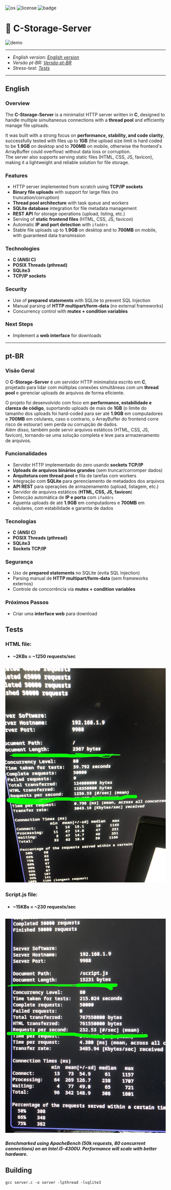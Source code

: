 ![os](https://camo.githubusercontent.com/e6d28433c0c1041770537fc7f5af3110f9d9cb0b8e8aded756769aebdba81135/68747470733a2f2f696d672e736869656c64732e696f2f62616467652f2d4c696e75782d677265793f6c6f676f3d6c696e7578)
![license](https://img.shields.io/badge/License-MIT-green)  ![badge](https://img.shields.io/badge/Lang-C-blue)

# 📁 C-Storage-Server  

![demo](www/readme_images/demo.gif)  

---

- *English version: [English version](#english)*  
- *Versão pt-BR: [Versão pt-BR](#pt-br)*  
- *Stress-test: [Tests](#tests)*
---

## English  

### Overview  
The **C-Storage-Server** is a minimalist HTTP server written in **C**, designed to handle multiple simultaneous connections with a **thread pool** and efficiently manage file uploads.  

It was built with a strong focus on **performance, stability, and code clarity**, successfully tested with files up to **1GB** (the upload size limit is hard coded to be **1.9GB** on desktop and to **700MB** on mobile, otherwise the frontend's ArrayBuffer could overflow) without data loss or corruption.  
The server also supports serving static files (HTML, CSS, JS, favicon), making it a lightweight and reliable solution for file storage.  

### Features  
- HTTP server implemented from scratch using **TCP/IP sockets**  
- **Binary file uploads** with support for large files (no truncation/corruption)  
- **Thread pool architecture** with task queue and workers  
- **SQLite database** integration for file metadata management  
- **REST API** for storage operations (upload, listing, etc.)  
- Serving of **static frontend files** (HTML, CSS, JS, favicon)  
- Automatic **IP and port detection** with `ifaddrs`  
- Stable file uploads up to **1.9GB** on desktop and to **700MB** on mobile, with guaranteed data transmission

### Technologies  
- **C (ANSI C)**  
- **POSIX Threads (pthread)**  
- **SQLite3**  
- **TCP/IP sockets**  

### Security  
- Use of **prepared statements** with SQLite to prevent SQL Injection  
- Manual parsing of **HTTP multipart/form-data** (no external frameworks)  
- Concurrency control with **mutex + condition variables**  

### Next Steps  
- Implement a **web interface** for downloads  

---

## pt-BR  

### Visão Geral  
O **C-Storage-Server** é um servidor HTTP minimalista escrito em **C**, projetado para lidar com múltiplas conexões simultâneas com um **thread pool** e gerenciar uploads de arquivos de forma eficiente.  

O projeto foi desenvolvido com foco em **performance, estabilidade e clareza de código**, suportando uploads de mais de **1GB** (o limite do tamanho dos uploads foi hard-coded para ser até **1.9GB** em computadores e **700MB** em celulares, caso o contrario, o ArrayBuffer do frontend corre risco de estourar) sem perda ou corrupção de dados.  
Além disso, também pode servir arquivos estáticos (HTML, CSS, JS, favicon), tornando-se uma solução completa e leve para armazenamento de arquivos.  

### Funcionalidades  
- Servidor HTTP implementado do zero usando **sockets TCP/IP**  
- **Uploads de arquivos binários grandes** (sem truncar/corromper dados)  
- **Arquitetura com thread pool** e fila de tarefas com workers  
- Integração com **SQLite** para gerenciamento de metadados dos arquivos  
- **API REST** para operações de armazenamento (upload, listagem, etc.)  
- Servidor de arquivos estáticos (**HTML, CSS, JS, favicon**)  
- Detecção automática de **IP e porta** com `ifaddrs`  
- Aguenta uploads de até **1.9GB** em computadores e **700MB** em celulares, com estabilidade e garantia de dados 

### Tecnologias  
- **C (ANSI C)**  
- **POSIX Threads (pthread)**  
- **SQLite3**  
- **Sockets TCP/IP**  

### Segurança  
- Uso de **prepared statements** no SQLite (evita SQL Injection)  
- Parsing manual de **HTTP multipart/form-data** (sem frameworks externos)  
- Controle de concorrência via **mutex + condition variables**  

### Próximos Passos  
- Criar uma **interface web** para download  
  
## Tests

### HTML file:
- #### ~2KBs = ~1250 requests/sec
## ![demo](www/readme_images/html_test.jpeg)  

### Script.js file: 
- #### ~15KBs = ~230 requests/sec
## ![demo](www/readme_images/js_test.jpeg) 

#### *Benchmarked using ApacheBench (50k requests, 80 concurrent connections) on an Intel i5-4300U. Performance will scale with better hardware.*

## Building
```
gcc server.c -o server -lpthread -lsqlite3
```